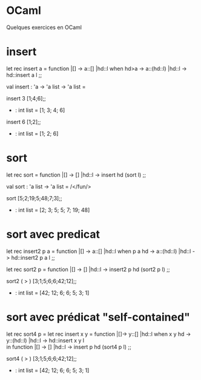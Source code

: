 # OCaml
Quelques exercices en OCaml

# insert

 let rec insert a = function
	|[] -> a::[]
	|hd::l when hd>a -> a::(hd::l) 
	|hd::l -> hd::insert a l
;;

val insert : 'a -> 'a list -> 'a list = <fun>

 insert 3 [1;4;6];;
- : int list = [1; 3; 4; 6]

 insert 6 [1;2];;
- : int list = [1; 2; 6]

# sort

 let rec sort = function 
	|[] -> []
	|hd::l -> insert hd (sort l)
;;

val sort : 'a list -> 'a list = /</fun/>

 sort [5;2;19;5;48;7;3];;
- : int list = [2; 3; 5; 5; 7; 19; 48]

# sort avec predicat

 let rec insert2 p a = function 
	|[] -> a::[]
	|hd::l when p a hd -> a::(hd::l)
	|hd::l -> hd::insert2 p a l
;;

 let rec sort2 p = function 
	|[] -> []
	|hd::l -> insert2 p hd (sort2 p l)
;;

 sort2 ( > ) [3;1;5;6;6;42;12];;
- : int list = [42; 12; 6; 6; 5; 3; 1]

# sort avec prédicat "self-contained"

 let rec sort4 p = 
	let rec insert x y = function 
		|[]-> y::[]
		|hd::l when x y hd -> y::(hd::l)
		|hd::l -> hd::insert x y l 			
	in 
	function 
	|[] -> []
	|hd::l -> insert p hd (sort4 p l)
;;

 sort4 ( > ) [3;1;5;6;6;42;12];;
- : int list = [42; 12; 6; 6; 5; 3; 1]
